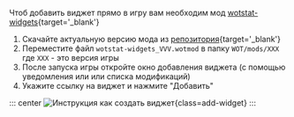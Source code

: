 Чтоб добавить виджет прямо в игру вам необходим мод [wotstat-widgets](https://github.com/WOT-STAT/wotstat-widgets){target='_blank'}

1. Скачайте актуальную версию мода из [репозитория](https://github.com/WOT-STAT/wotstat-widgets/releases/latest){target='_blank'}
2. Переместите файл `wotstat-widgets_VVV.wotmod` в папку `WOT/mods/XXX` где `XXX` - это версия игры
3. После запуска игры откройте окно добавления виджета (с помощью уведомления или или списка модификаций)
4. Укажите ссылку на виджет и нажмите "Добавить"

::: center
![Инструкция как создать виджет](/widgets/add-widget.webp){class=add-widget}
:::